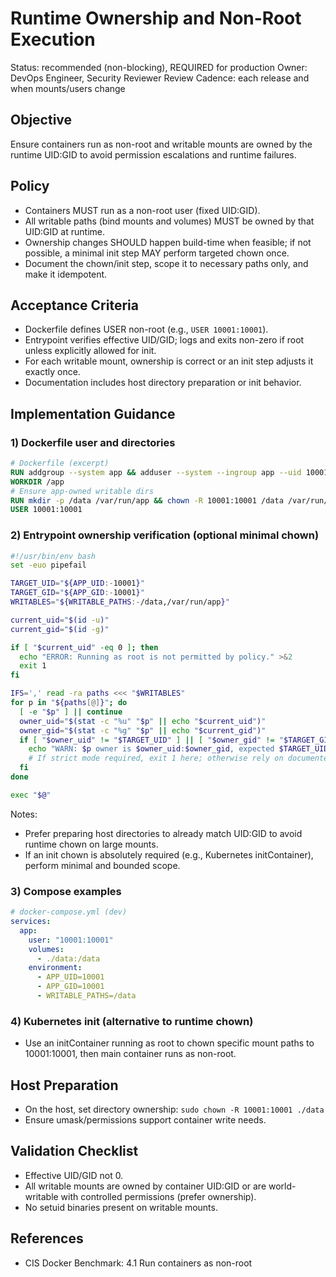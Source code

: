 # Runtime Ownership and Non-Root Execution

Status: recommended (non-blocking), REQUIRED for production
Owner: DevOps Engineer, Security Reviewer
Review Cadence: each release and when mounts/users change

## Objective
Ensure containers run as non-root and writable mounts are owned by the runtime UID:GID to avoid permission escalations and runtime failures.

## Policy
- Containers MUST run as a non-root user (fixed UID:GID).
- All writable paths (bind mounts and volumes) MUST be owned by that UID:GID at runtime.
- Ownership changes SHOULD happen build-time when feasible; if not possible, a minimal init step MAY perform targeted chown once.
- Document the chown/init step, scope it to necessary paths only, and make it idempotent.

## Acceptance Criteria
- Dockerfile defines USER non-root (e.g., `USER 10001:10001`).
- Entrypoint verifies effective UID/GID; logs and exits non-zero if root unless explicitly allowed for init.
- For each writable mount, ownership is correct or an init step adjusts it exactly once.
- Documentation includes host directory preparation or init behavior.

## Implementation Guidance

### 1) Dockerfile user and directories
```dockerfile
# Dockerfile (excerpt)
RUN addgroup --system app && adduser --system --ingroup app --uid 10001 app
WORKDIR /app
# Ensure app-owned writable dirs
RUN mkdir -p /data /var/run/app && chown -R 10001:10001 /data /var/run/app
USER 10001:10001
```

### 2) Entrypoint ownership verification (optional minimal chown)
```bash
#!/usr/bin/env bash
set -euo pipefail

TARGET_UID="${APP_UID:-10001}"
TARGET_GID="${APP_GID:-10001}"
WRITABLES="${WRITABLE_PATHS:-/data,/var/run/app}"

current_uid="$(id -u)"
current_gid="$(id -g)"

if [ "$current_uid" -eq 0 ]; then
  echo "ERROR: Running as root is not permitted by policy." >&2
  exit 1
fi

IFS=',' read -ra paths <<< "$WRITABLES"
for p in "${paths[@]}"; do
  [ -e "$p" ] || continue
  owner_uid="$(stat -c "%u" "$p" || echo "$current_uid")"
  owner_gid="$(stat -c "%g" "$p" || echo "$current_gid")"
  if [ "$owner_uid" != "$TARGET_UID" ] || [ "$owner_gid" != "$TARGET_GID" ]; then
    echo "WARN: $p owner is $owner_uid:$owner_gid, expected $TARGET_UID:$TARGET_GID"
    # If strict mode required, exit 1 here; otherwise rely on documented host prep.
  fi
done

exec "$@"
```

Notes:
- Prefer preparing host directories to already match UID:GID to avoid runtime chown on large mounts.
- If an init chown is absolutely required (e.g., Kubernetes initContainer), perform minimal and bounded scope.

### 3) Compose examples
```yaml
# docker-compose.yml (dev)
services:
  app:
    user: "10001:10001"
    volumes:
      - ./data:/data
    environment:
      - APP_UID=10001
      - APP_GID=10001
      - WRITABLE_PATHS=/data
```

### 4) Kubernetes init (alternative to runtime chown)
- Use an initContainer running as root to chown specific mount paths to 10001:10001, then main container runs as non-root.

## Host Preparation
- On the host, set directory ownership: `sudo chown -R 10001:10001 ./data`
- Ensure umask/permissions support container write needs.

## Validation Checklist
- Effective UID/GID not 0.
- All writable mounts are owned by container UID:GID or are world-writable with controlled permissions (prefer ownership).
- No setuid binaries present on writable mounts.

## References
- CIS Docker Benchmark: 4.1 Run containers as non-root